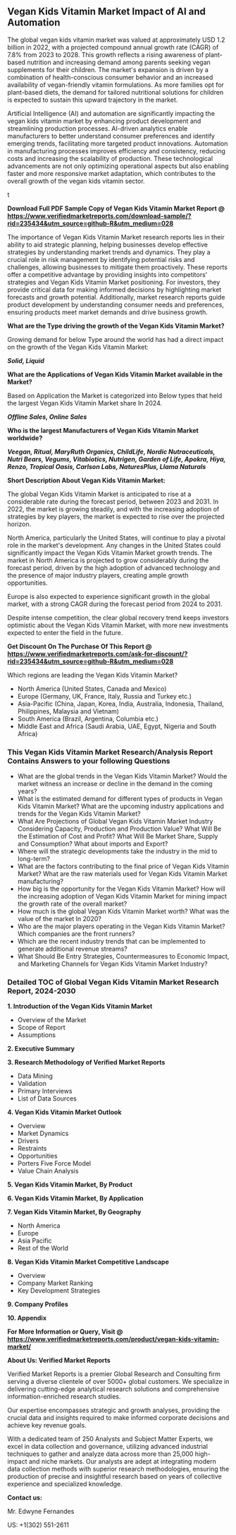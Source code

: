 <h2>Vegan Kids Vitamin Market Impact of AI and Automation</h2><p>The global vegan kids vitamin market was valued at approximately USD 1.2 billion in 2022, with a projected compound annual growth rate (CAGR) of 7.8% from 2023 to 2028. This growth reflects a rising awareness of plant-based nutrition and increasing demand among parents seeking vegan supplements for their children. The market's expansion is driven by a combination of health-conscious consumer behavior and an increased availability of vegan-friendly vitamin formulations. As more families opt for plant-based diets, the demand for tailored nutritional solutions for children is expected to sustain this upward trajectory in the market.</p><p>Artificial Intelligence (AI) and automation are significantly impacting the vegan kids vitamin market by enhancing product development and streamlining production processes. AI-driven analytics enable manufacturers to better understand consumer preferences and identify emerging trends, facilitating more targeted product innovations. Automation in manufacturing processes improves efficiency and consistency, reducing costs and increasing the scalability of production. These technological advancements are not only optimizing operational aspects but also enabling faster and more responsive market adaptation, which contributes to the overall growth of the vegan kids vitamin sector.</p>t</p><p id="" class=""><strong>Download Full PDF Sample Copy of Vegan Kids Vitamin Market Report @ <a href="https://www.verifiedmarketreports.com/download-sample/?rid=235434&utm_source=github-R&utm_medium=028" target="_blank">https://www.verifiedmarketreports.com/download-sample/?rid=235434&utm_source=github-R&utm_medium=028</a></strong></p><p>The importance of&nbsp;Vegan Kids Vitamin Market research reports lies in their ability to aid strategic planning, helping businesses develop effective strategies by understanding market trends and dynamics. They play a crucial role in risk management by identifying potential risks and challenges, allowing businesses to mitigate them proactively. These reports offer a competitive advantage by providing insights into competitors' strategies and Vegan Kids Vitamin Market positioning. For investors, they provide critical data for making informed decisions by highlighting market forecasts and growth potential. Additionally, market research reports guide product development by understanding consumer needs and preferences, ensuring products meet market demands and drive business growth.</p><p><strong>What are the&nbsp;Type driving the growth of the Vegan Kids Vitamin Market?</strong></p><p id="" class="">Growing demand for below Type around the world has had a direct impact on the growth of the Vegan Kids Vitamin Market:</p><em><strong>Solid, Liquid</strong></em></p><strong>What are the&nbsp;Applications&nbsp;of Vegan Kids Vitamin Market available in the Market?</strong></p><p id="" class="">Based on Application the Market is categorized into Below types that held the largest Vegan Kids Vitamin Market share In 2024.</p><em><strong>Offline Sales, Online Sales</strong></em></p><strong>Who is the largest Manufacturers of Vegan Kids Vitamin Market worldwide?</strong></p><p><em><strong>Veegan, Ritual, MaryRuth Organics, ChildLife, Nordic Nutraceuticals, Nutri Bears, Vegums, Vitabiotics, Nutrigen, Garden of Life, Apokra, Hiya, Renzo, Tropical Oasis, Carlson Labs, NaturesPlus, Llama Naturals</strong></em></p><p id="" class=""><strong>Short Description About Vegan Kids Vitamin Market:</strong></p><p>The global Vegan Kids Vitamin Market is anticipated to rise at a considerable rate during the forecast period, between 2023 and 2031. In 2022, the market is growing steadily, and with the increasing adoption of strategies by key players, the market is expected to rise over the projected horizon.</p><p>North America, particularly the United States, will continue to play a pivotal role in the market's development. Any changes in the United States could significantly impact the Vegan Kids Vitamin Market growth trends. The market in North America is projected to grow considerably during the forecast period, driven by the high adoption of advanced technology and the presence of major industry players, creating ample growth opportunities.</p><p>Europe is also expected to experience significant growth in the global market, with a strong CAGR during the forecast period from 2024 to 2031.</p><p>Despite intense competition, the clear global recovery trend keeps investors optimistic about the Vegan Kids Vitamin Market, with more new investments expected to enter the field in the future.</p><p id="" class=""><strong>Get Discount On The Purchase Of This Report @ <a href="https://www.verifiedmarketreports.com/ask-for-discount/?rid=235434&utm_source=github-R&utm_medium=028" target="_blank">https://www.verifiedmarketreports.com/ask-for-discount/?rid=235434&utm_source=github-R&utm_medium=028</a></strong></p>Which regions are leading the Vegan Kids Vitamin Market?</p><ul><li>North America (United States, Canada and Mexico)</li><li>Europe (Germany, UK, France, Italy, Russia and Turkey etc.)</li><li>Asia-Pacific (China, Japan, Korea, India, Australia, Indonesia, Thailand, Philippines, Malaysia and Vietnam)</li><li>South America (Brazil, Argentina, Columbia etc.)</li><li>Middle East and Africa (Saudi Arabia, UAE, Egypt, Nigeria and South Africa)</li></ul><h3 id="" class="">This Vegan Kids Vitamin Market Research/Analysis Report Contains Answers to your following Questions</h3><ul><li>What are the global trends in the Vegan Kids Vitamin Market? Would the market witness an increase or decline in the demand in the coming years?</li><li>What is the estimated demand for different types of products in Vegan Kids Vitamin Market? What are the upcoming industry applications and trends for the Vegan Kids Vitamin Market?</li><li>What Are Projections of Global Vegan Kids Vitamin Market Industry Considering Capacity, Production and Production Value? What Will Be the Estimation of Cost and Profit? What Will Be Market Share, Supply and Consumption? What about imports and Export?</li><li>Where will the strategic developments take the industry in the mid to long-term?</li><li>What are the factors contributing to the final price of Vegan Kids Vitamin Market? What are the raw materials used for Vegan Kids Vitamin Market manufacturing?</li><li>How big is the opportunity for the Vegan Kids Vitamin Market? How will the increasing adoption of Vegan Kids Vitamin Market for mining impact the growth rate of the overall market?</li><li>How much is the global Vegan Kids Vitamin Market worth? What was the value of the market In 2020?</li><li>Who are the major players operating in the Vegan Kids Vitamin Market? Which companies are the front runners?</li><li>Which are the recent industry trends that can be implemented to generate additional revenue streams?</li><li>What Should Be Entry Strategies, Countermeasures to Economic Impact, and Marketing Channels for Vegan Kids Vitamin Market Industry?</li></ul><h3 id="" class="">Detailed TOC of Global Vegan Kids Vitamin Market Research Report, 2024-2030</h3><p id="" class=""><strong>1. Introduction of the Vegan Kids Vitamin Market</strong></p><ul><li>Overview of the Market</li><li>Scope of Report</li><li>Assumptions</li></ul><p id="" class=""><strong>2. Executive Summary</strong></p><p id="" class=""><strong>3. Research Methodology of Verified Market Reports</strong></p><ul><li>Data Mining</li><li>Validation</li><li>Primary Interviews</li><li>List of Data Sources</li></ul><p id="" class=""><strong>4. Vegan Kids Vitamin Market Outlook</strong></p><ul><li>Overview</li><li>Market Dynamics</li><li>Drivers</li><li>Restraints</li><li>Opportunities</li><li>Porters Five Force Model</li><li>Value Chain Analysis</li></ul><p id="" class=""><strong>5. Vegan Kids Vitamin Market, By Product</strong></p><p id="" class=""><strong>6. Vegan Kids Vitamin Market, By Application</strong></p><p id="" class=""><strong>7. Vegan Kids Vitamin Market, By Geography</strong></p><ul><li>North America</li><li>Europe</li><li>Asia Pacific</li><li>Rest of the World</li></ul><p id="" class=""><strong>8. Vegan Kids Vitamin Market Competitive Landscape</strong></p><ul><li>Overview</li><li>Company Market Ranking</li><li>Key Development Strategies</li></ul><p id="" class=""><strong>9. Company Profiles</strong></p><p id="" class=""><strong>10. Appendix</strong></p><p id="" class=""><strong>For More Information or Query, Visit @ <a href="https://www.verifiedmarketreports.com/product/vegan-kids-vitamin-market/" target="_blank">https://www.verifiedmarketreports.com/product/vegan-kids-vitamin-market/</a></strong></p><p id="" class=""><strong>About Us: Verified Market Reports</strong></p><p id="" class="">Verified Market Reports is a premier Global Research and Consulting firm serving a diverse clientele of over 5000+ global customers. We specialize in delivering cutting-edge analytical research solutions and comprehensive information-enriched research studies.</p><p id="" class="">Our expertise encompasses strategic and growth analyses, providing the crucial data and insights required to make informed corporate decisions and achieve key revenue goals.</p><p id="" class="">With a dedicated team of 250 Analysts and Subject Matter Experts, we excel in data collection and governance, utilizing advanced industrial techniques to gather and analyze data across more than 25,000 high-impact and niche markets. Our analysts are adept at integrating modern data collection methods with superior research methodologies, ensuring the production of precise and insightful research based on years of collective experience and specialized knowledge.</p><p id="" class=""><strong>Contact us:</strong></p><p id="" class="">Mr. Edwyne Fernandes</p><p id="" class="">US: +1(302) 551-2611</p>
